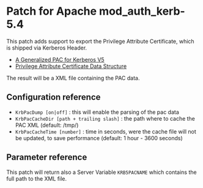 Patch for Apache mod_auth_kerb-5.4
==================================

This patch adds support to export the Privilege Attribute Certificate, which is shipped via Kerberos Header.

* [A Generalized PAC for Kerberos V5](https://tools.ietf.org/id/draft-sorce-krbwg-general-pac-02.txt)
* [Privilege Attribute Certificate Data Structure](http://msdn.microsoft.com/en-us/library/cc237917.aspx)

The result will be a XML file containing the PAC data.


Configuration reference
-----------------------

 * `KrbPacDump [on|off]` : this will enable the parsing of the pac data
 * `KrbPacCacheDir [path + trailing slash]` : the path where to cache the PAC XML (default: /tmp/)
 * `KrbPacCacheTime [number]` : time in seconds, were the cache file will not be updated, to save performance (default: 1 hour - 3600 seconds)
	
Parameter reference
-----------------------

This patch will return also a Server Variable `KRB5PACNAME` which contains the full path to the XML file.
